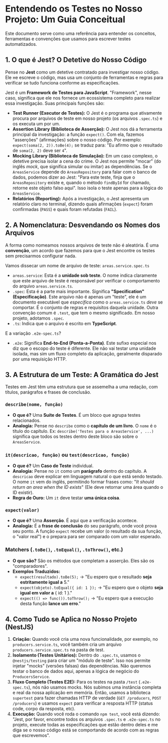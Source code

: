 # Entendendo os Testes no Nosso Projeto: Um Guia Conceitual

Este documento serve como uma referência para entender os conceitos, ferramentas e convenções que usamos para escrever testes automatizados.

## 1. O que é Jest? O Detetive do Nosso Código

Pense no **Jest** como um detetive contratado para investigar nosso código. Ele не escreve o código, mas usa um conjunto de ferramentas e regras para verificar se tudo funciona conforme as especificações.

Jest é um **Framework de Testes para JavaScript**. "Framework", nesse caso, significa que ele nos fornece um ecossistema completo para realizar essa investigação. Suas principais funções são:

-   **Test Runner (Executor de Testes):** O Jest é o programa que ativamente procura por arquivos de teste em nosso projeto (os arquivos `.spec.ts`) e os executa um por um.
-   **Assertion Library (Biblioteca de Asserção):** O Jest nos dá a ferramenta principal da investigação: a função `expect()`. Com ela, fazemos "asserções" (afirmações) sobre o nosso código. Por exemplo: `expect(soma(2, 2)).toBe(4);` se traduz para: "Eu afirmo que o resultado de `soma(2, 2)` deve ser `4`".
-   **Mocking Library (Biblioteca de Simulação):** Em um caso complexo, o detetive precisa isolar a cena do crime. O Jest nos permite "mocar" (do inglês *mock*, que significa simular ou imitar) as dependências. Se o `AreasService` depende do `AreasRepository` para falar com o banco de dados, podemos dizer ao Jest: "Para este teste, finja que o `AreasRepository` existe e, quando o método `findById` for chamado, retorne este objeto falso aqui". Isso isola o teste apenas para a lógica do `AreasService`.
-   **Relatórios (Reporting):** Após a investigação, o Jest apresenta um relatório claro no terminal, dizendo quais afirmações (`expect`) foram confirmadas (`PASS`) e quais foram refutadas (`FAIL`).

## 2. A Nomenclatura: Desvendando os Nomes dos Arquivos

A forma como nomeamos nossos arquivos de teste não é aleatória. É uma **convenção**, um acordo que fazemos para que o Jest encontre os testes sem precisarmos configurar nada.

Vamos dissecar um nome de arquivo de teste: `areas.service.spec.ts`

-   `areas.service`: Esta é a **unidade sob teste**. O nome indica claramente que este arquivo de teste é responsável por verificar o comportamento do arquivo `areas.service.ts`.
-   `.spec`: Esta é a parte mais importante. Significa **"Specification" (Especificação)**. Este arquivo não é apenas um "teste", ele é um documento executável que *especifica* como o `areas.service.ts` *deve* se comportar. É o conjunto de regras e requisitos daquela unidade. Outra convenção comum é `.test`, que tem o mesmo significado. Em nosso projeto, adotamos `.spec`.
-   `.ts`: Indica que o arquivo é escrito em **TypeScript**.

E a variação `.e2e-spec.ts`?

-   `.e2e`: Significa **End-to-End (Ponta-a-Ponta)**. Este sufixo especial nos diz que o escopo do teste é diferente. Ele não vai testar uma unidade isolada, mas sim um fluxo completo da aplicação, geralmente disparado por uma requisição HTTP.

## 3. A Estrutura de um Teste: A Gramática do Jest

Testes em Jest têm uma estrutura que se assemelha a uma redação, com títulos, parágrafos e frases de conclusão.

### `describe(nome, função)`
-   **O que é?** Uma **Suíte de Testes**. É um bloco que agrupa testes relacionados.
-   **Analogia:** Pense no `describe` como o **capítulo de um livro**. O `nome` é o título do capítulo. Ex: `describe('Testes para o AreasService', ...)` significa que todos os testes dentro deste bloco são sobre o `AreasService`.

### `it(descricao, função)` ou `test(descricao, função)`
-   **O que é?** Um **Caso de Teste** individual.
-   **Analogia:** Pense no `it` como um **parágrafo** dentro do capítulo. A `descricao` deve explicar em linguagem natural o que está sendo testado. O nome `it` vem do inglês, permitindo formar frases como: "*It should return an area when the ID exists*" (Ele deve retornar uma área quando o ID existir).
-   **Regra de Ouro:** Um `it` deve testar **uma única coisa**.

### `expect(valor)`
-   **O que é?** Uma **Asserção**. É aqui que a verificação acontece.
-   **Analogia:** É a **frase de conclusão** do seu parágrafo, onde você prova seu ponto. A função `expect` recebe um valor (o resultado da sua função, o "valor real") e o prepara para ser comparado com um valor esperado.

### Matchers (`.toBe()`, `.toEqual()`, `.toThrow()`, etc.)
-   **O que são?** São os métodos que completam a asserção. Eles são os "comparadores".
-   **Exemplos Traduzidos:**
    -   `expect(resultado).toBe(5);` -> "Eu espero que o resultado **seja estritamente igual a** 5."
    -   `expect(objeto).toEqual({ id: 1 });` -> "Eu espero que o objeto **seja igual em valor a** { id: 1 }."
    -   `expect(() => func()).toThrow();` -> "Eu espero que a execução desta função **lance um erro**."

## 4. Como Tudo se Aplica no Nosso Projeto (NestJS)

1.  **Criação:** Quando você cria uma nova funcionalidade, por exemplo, no `producers.service.ts`, você também cria um arquivo `producers.service.spec.ts` na pasta de test.
2.  **Isolamento (Testes Unitários):** Dentro do `.spec.ts`, usamos o `@nestjs/testing` para criar um "módulo de teste". Isso nos permite injetar "mocks" (versões falsas) das dependências. Não queremos testar o banco de dados aqui, apenas a lógica de negócio do `ProducersService`.
3.  **Fluxo Completo (Testes E2E):** Para os testes na pasta `/test` (`.e2e-spec.ts`), nós não usamos mocks. Nós subimos uma instância completa e real da nossa aplicação em memória. Então, usamos a biblioteca `supertest` para fazer chamadas HTTP de verdade (`GET /producers`, `POST /producers`) e usamos `expect` para verificar a resposta HTTP (status code, corpo da resposta, etc).
4.  **Execução:** Quando você roda o comando `npm test`, você está dizendo: "Jest, por favor, encontre todos os arquivos `.spec.ts` e `.e2e-spec.ts` no projeto, execute todas as especificações que estão dentro deles e me diga se o nosso código está se comportando de acordo com as regras que escrevemos".